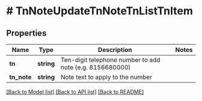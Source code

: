 # # TnNoteUpdateTnNoteTnListTnItem

## Properties

Name | Type | Description | Notes
------------ | ------------- | ------------- | -------------
**tn** | **string** | Ten-digit telephone number to add note (e.g. 8156680000) |
**tn_note** | **string** | Note text to apply to the number |

[[Back to Model list]](../../README.md#models) [[Back to API list]](../../README.md#endpoints) [[Back to README]](../../README.md)
